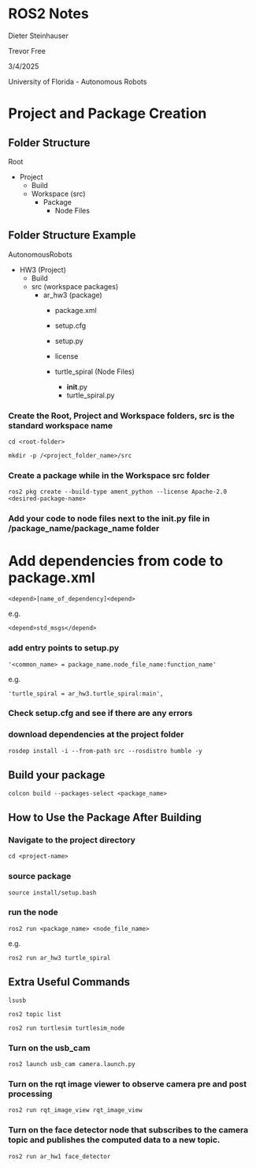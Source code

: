 
# ROS2 Notes
Dieter Steinhauser

Trevor Free

3/4/2025

University of Florida - Autonomous Robots


# Project and Package Creation


## Folder Structure
Root 
-   Project 
    -    Build 
    -   Workspace (src) 
        -   Package 
            -   Node Files


## Folder Structure Example
AutonomousRobots 
-   HW3 (Project)
    -   Build 
    -   src (workspace packages)
        -   ar_hw3 (package)
            -   package.xml
            -   setup.cfg
            -   setup.py
            -   license

            -   turtle_spiral (Node Files)
                -   __init__.py
                -   turtle_spiral.py




### Create the Root, Project and Workspace folders, src is the standard workspace name


`cd <root-folder>`

`mkdir -p /<project_folder_name>/src`

### Create a package while in the Workspace src folder

`ros2 pkg create --build-type ament_python --license Apache-2.0 <desired-package-name>`

### Add your code to node files next to the __init__.py file in /package_name/package_name folder

# Add dependencies from code to package.xml

`<depend>[name_of_dependency]<depend>`

e.g. 

`<depend>std_msgs</depend>`

### add entry points to setup.py

`'<common_name> = package_name.node_file_name:function_name'`

e.g.

`'turtle_spiral = ar_hw3.turtle_spiral:main',`

### Check setup.cfg and see if there are any errors

### download dependencies at the project folder 
`rosdep install -i --from-path src --rosdistro humble -y`

## Build your package
`colcon build --packages-select <package_name>`


## How to Use the Package After Building

### Navigate to the project directory
`cd <project-name>`

### source package
`source install/setup.bash`

### run the node
`ros2 run <package_name> <node_file_name>`

e.g.  

`ros2 run ar_hw3 turtle_spiral`


## Extra Useful Commands

`lsusb`

`ros2 topic list`

`ros2 run turtlesim turtlesim_node`

### Turn on the usb_cam
`ros2 launch usb_cam camera.launch.py`

### Turn on the rqt image viewer to observe camera pre and post processing
`ros2 run rqt_image_view rqt_image_view`

### Turn on the face detector node that subscribes to the camera topic and publishes the computed data to a new topic.
`ros2 run ar_hw1 face_detector`







